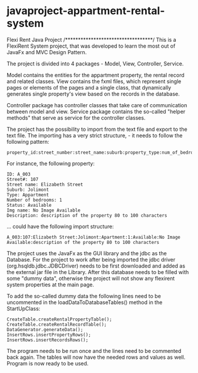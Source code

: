 # javaproject-appartment-rental-system
Flexi Rent Java Project
/**********************************/
This is a FlexiRent System project, that was developed to learn the most out of JavaFx and MVC Design Pattern. 

The project is divided into 4 packages - Model, View, Controller, Service. 

Model contains the entities for the appartment property, the rental record and related classes.
View contains the fxml files, which represent single pages or elements of the pages and a single class, that dynamically generates single property's view based on the records in the database. 

Controller package has controller classes that take care of communication between model and view. 
Service package contains the so-called "helper methods" that serve as service for the controller classes.

The project has the possibility to import from the text file and export to the text file. The importing has a very strict structure, - it needs to follow the following pattern: 
```
property_id:street_number:street_name:suburb:property_type:num_of_bedrooms:status:image_name:description
```
For instance, the following property: 
```
ID: A_003
Street#: 107
Street name: Elizabeth Street
Suburb: Jolimont
Type: Appartment
Number of bedrooms: 1
Status: Available
Img name: No Image Available
Description: description of the property 80 to 100 characters
```
... could have the following import structure: 
```
A_003:107:Elizabeth Street:Jolimont:Apartment:1:Available:No Image Available:description of the property 80 to 100 characters
```
The project uses the JavaFx as the GUI library and the jdbc as the Database. 
For the project to work after being imported the jdbc driver (org.hsqldb.jdbc.JDBCDriver) needs to be first downloaded and added as the external jar file in the Library. 
After this database needs to be filled with some "dummy data", otherwise the project will not show any flexirent system properties at the main page. 

To add the so-called dummy data the following lines need to be uncommented in the loadDataToDatabaseTables() method in the StartUpClass:
```
CreateTable.createRentalPropertyTable();
CreateTable.createRentalRecordTable();
DataGenerator.generateData();
InsertRows.insertPropertyRows();
InsertRows.insertRecordsRows();
```
The program needs to be run once and the lines need to be commented back again. The tables will now have the needed rows and values as well. Program is now ready to be used.
